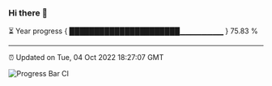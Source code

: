 ### Hi there 👋

⏳ Year progress { ██████████████████████▁▁▁▁▁▁▁▁ } 75.83 %

---

⏰ Updated on Tue, 04 Oct 2022 18:27:07 GMT

![Progress Bar CI](https://github.com/liununu/liununu/workflows/Progress%20Bar%20CI/badge.svg)
